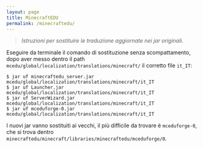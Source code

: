 ```yaml
---
layout: page
title: MinecraftEDU
permalink: /minecraftedu/
---
```


>_Istruzioni per sostituire le traduzione aggiornate nei jar originali._
>
Eseguire da terminale il comando di sostituzione senza scompattamento, dopo aver messo dentro il path `mcedu/global/localization/translations/minecraft/` il corretto file `it_IT`:
```
$ jar uf minecraftedu_server.jar mcedu/global/localization/translations/minecraft/it_IT
$ jar uf Launcher.jar mcedu/global/localization/translations/minecraft/it_IT  
$ jar uf ServerWizard.jar mcedu/global/localization/translations/minecraft/it_IT
$ jar uf mceduforge-0.jar mcedu/global/localization/translations/minecraft/it_IT
```
I nuovi jar vanno sostituiti ai vecchi, il più difficile da trovare è `mceduforge-0`, che si trova dentro `minecraftedu/minecraft/libraries/minecraftedu/mceduforge/0`.
